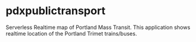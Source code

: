 # pdxpublictransport
Serverless Realtime map of Portland Mass Transit. This application shows realtime location of the Portland Trimet trains/buses.
